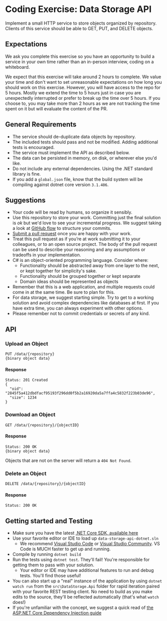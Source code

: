 # Coding Exercise: Data Storage API

Implement a small HTTP service to store objects organized by repository.
Clients of this service should be able to GET, PUT, and DELETE objects.

## Expectations

We ask you complete this exercise so you have an opportunity to build a service in your own time rather than an in-person interview, coding on a whiteboard.

We expect that this exercise will take around 2 hours to complete. We value your time and don't want to set unreasonable expectations on how long you should work on this exercise. However, you will have access to the repo for 5 hours. Mostly we extend the time to 5 hours just in case you are unexpectedly interrupted or prefer to break up the time over 5 hours. If you choose to, you may take more than 2 hours as we are not tracking the time spent on it but will evaluate the content of the PR.

## General Requirements

- The service should de-duplicate data objects by repository.
- The included tests should pass and not be modified. Adding additional tests is encouraged.
- The service must implement the API as described below.
- The data can be persisted in memory, on disk, or wherever else you'd like.
- Do not include any external dependencies. Using the .NET standard library is fine.
- If you add a `global.json` file, know that the build system will be compiling against dotnet core version `3.1.406`.

## Suggestions

- Your code will be read by humans, so organize it sensibly.
- Use this repository to store your work. Committing just the final solution is _ok_ but we'd love to see your incremental progress. We suggest taking a look at [GitHub flow](https://guides.github.com/introduction/flow/) to structure your commits.
- [Submit a pull request](https://help.github.com/articles/creating-a-pull-request/) once you are happy with your work.
- Treat this pull request as if you’re at work submitting it to your colleagues, or to an open source project. The body of the pull request can be used to describe your reasoning and any assumptions or tradeoffs in your implementation.
- C# is an object-oriented programming language. Consider where:
  - Functionality should be abstracted away from one layer to the next, or kept together for simplicity's sake.
  - Functionality should be grouped together or kept separate
  - Domain ideas should be represented as objects
- Remember that this is a web application, and multiple requests could come in at the same time. Be sure to plan for this.
- For data storage, we suggest starting simple. Try to get to a working solution and avoid complex dependencies like databases at first. If you have extra time, you can always experiment with other options.
- Please remember not to commit credentials or secrets of any kind.

## API

### Upload an Object

```
PUT /data/{repository}
{binary object data}
```

#### Response

```
Status: 201 Created
{
  "oid": "2845f5a412dbdfacf95193f296dd0f5b2a16920da5a7ffa4c5832f223b03de96",
  "size": 1234
}
```

### Download an Object

```
GET /data/{repository}/{objectID}
```

#### Response

```
Status: 200 OK
{binary object data}
```

Objects that are not on the server will return a `404 Not Found`.

### Delete an Object

```
DELETE /data/{repository}/{objectID}
```

#### Response

```
Status: 200 OK
```

## Getting started and Testing

- Make sure you have the latest [.NET Core SDK, available here](https://dotnet.microsoft.com/download)
- Use your favorite editor or IDE to load up `data-storage-api-dotnet.sln`
  - We recommend [Visual Studio Code](https://code.visualstudio.com/) or [Visual Studio Community](https://visualstudio.microsoft.com/vs/community/). VS Code is MUCH faster to get up and running.
- Compile by running `dotnet build`
- Run the tests using `dotnet test`. They'll fail! You're responsible for getting them to pass with your solution.
  - Your editor or IDE may have additional features to run and debug tests. You'll find those useful!
- You can also start up a "real" instance of the application by using `dotnet watch run` from the `src\DataStorage.Api` folder for rapid iteration paired with your favorite REST testing client. No need to build as you make edits to the source, they'll be reflected automatically (that's what `watch` does!)
- If you're unfamiliar with the concept, we suggest a quick read of [the ASP.NET Core Dependency Injection guide](https://docs.microsoft.com/en-us/aspnet/core/fundamentals/dependency-injection?view=aspnetcore-3.1#services-injected-into-startup)
